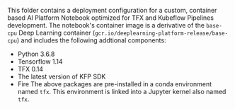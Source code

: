This folder contains a deployment configuration for a custom, container based AI Platform Notebook optimized for TFX and Kubeflow Pipelines development.
The notebook's container image is a derivative of the `base-cpu` Deep Learning container (`gcr.io/deeplearning-platform-release/base-cpu`) and includes the following addtional components:
- Python 3.6.8
- Tensorflow 1.14
- TFX 0.14
- The latest version of KFP SDK 
- Fire 
The above packages are pre-installed in a conda environment named `tfx`. This environment is linked into a Jupyter kernel also named `tfx`.

